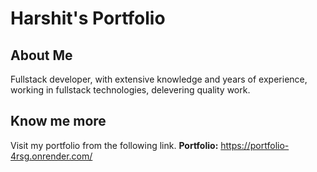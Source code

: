 # Harshit's Portfolio

## About Me

Fullstack developer, with extensive knowledge and years of experience, working in fullstack technologies, delevering quality work.

## Know me more

Visit my portfolio from the following link.
**Portfolio:** https://portfolio-4rsg.onrender.com/

